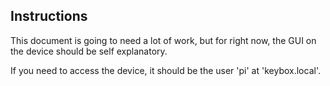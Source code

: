 
Instructions
------------

This document is going to need a lot of work, but for right now, the GUI on the device should be self explanatory.

If you need to access the device, it should be the user 'pi' at 'keybox.local'.

